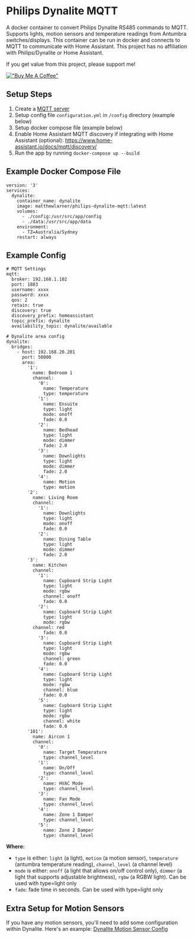 # Philips Dynalite MQTT
A docker container to convert Philips Dynalite RS485 commands to MQTT. 
Supports lights, motion sensors and temperature readings from Antumbra switches/displays.
This container can be run in docker and connects to MQTT to communicate with Home Assistant. This project has no affiliation with Philips/Dynalite or Home Assistant. 

If you get value from this project, please support me!

[!["Buy Me A Coffee"](https://www.buymeacoffee.com/assets/img/custom_images/orange_img.png)](https://buymeacoffee.com/matthewlars)

## Setup Steps
1. Create a [MQTT server](https://hub.docker.com/_/eclipse-mosquitto)
2. Setup config file `configuration.yml` in `/config` directory (example below)
3. Setup docker compose file (example below)
4. Enable Home Assistant MQTT discovery if integrating with Home Assistant (optional): https://www.home-assistant.io/docs/mqtt/discovery/
5. Run the app by running `docker-compose up --build`

## Example Docker Compose File
```
version: '3'
services:
  dynalite:
    container_name: dynalite
    image: matthewlarner/philips-dynalite-mqtt:latest
    volumes:
      - ./config:/usr/src/app/config
      - ./data:/usr/src/app/data
    environment:
      - TZ=Australia/Sydney
    restart: always
```

## Example Config
```
# MQTT Settings
mqtt:
  broker: 192.168.1.102
  port: 1883
  username: xxxx
  password: xxxx
  qos: 2
  retain: true
  discovery: true
  discovery_prefix: homeassistant
  topic_prefix: dynalite
  availability_topic: dynalite/available

# Dynalite area config
dynalite:
  bridges:
    - host: 192.168.20.201
      port: 50000
      area:
        '1':
          name: Bedroom 1
          channel:       
            '0':
              name: Temperature
              type: temperature
            '1':
              name: Ensuite
              type: light
              mode: onoff
              fade: 0.0
            '2':
              name: Bedhead
              type: light
              mode: dimmer
              fade: 2.0
            '3':
              name: Downlights
              type: light
              mode: dimmer
              fade: 2.0
            '4':
              name: Motion
              type: motion
        '2':
          name: Living Room
          channel:
            '1':
              name: Downlights
              type: light
              mode: onoff
              fade: 0.0
            '2':
              name: Dining Table
              type: light
              mode: dimmer
              fade: 2.0
        '3':
          name: Kitchen
          channel:
            '1':
              name: Cupboard Strip Light
              type: light
              mode: rgbw
              channel: onoff
              fade: 0.0
            '2':
              name: Cupboard Strip Light
              type: light
              mode: rgbw
	      channel: red
              fade: 0.0
            '3':
              name: Cupboard Strip Light
              type: light
              mode: rgbw
              channel: green
              fade: 0.0
            '4':
              name: Cupboard Strip Light
              type: light
              mode: rgbw
              channel: blue
              fade: 0.0
            '5':
              name: Cupboard Strip Light
              type: light
              mode: rgbw
              channel: white
              fade: 0.0
        '101':
          name: Aircon 1
          channel:
            '0':
              name: Target Temperature
              type: channel_level
            '1':
              name: On/Off
              type: channel_level
            '2':
              name: HVAC Mode
              type: channel_level
            '3':
              name: Fan Mode
              type: channel_level
            '4':
              name: Zone 1 Damper
              type: channel_level
            '5':
              name: Zone 2 Damper
              type: channel_level
```

**Where:**
- `type` is either: `light` (a light), `motion` (a motion sensor), `temperature` (antumbra temperature reading), `channel_level` (a channel level)
- `mode` is either: `onoff` (a light that allows on/off control only), `dimmer` (a light that supports adjustable brightness), `rgbw` (a RGBW light). Can be used with type=light only
- `fade`: fade time in seconds. Can be used with type=light only

## Extra Setup for Motion Sensors
If you have any motion sensors, you'll need to add some configuration within Dynalite.
Here's an example:
[Dynalite Motion Sensor Config](motion_sensor.jpg)

